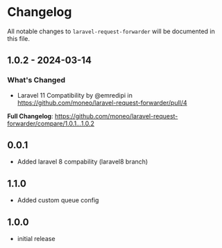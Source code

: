 # Changelog

All notable changes to `laravel-request-forwarder` will be documented in this file.

## 1.0.2 - 2024-03-14

### What's Changed

* Laravel 11 Compatibility by @emredipi in https://github.com/moneo/laravel-request-forwarder/pull/4

**Full Changelog**: https://github.com/moneo/laravel-request-forwarder/compare/1.0.1...1.0.2

## 0.0.1

- Added laravel 8 compability (laravel8 branch)

## 1.1.0

- Added custom queue config

## 1.0.0

- initial release
